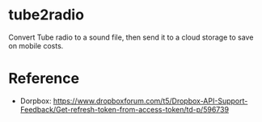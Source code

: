 # tube2radio
Convert Tube radio to a sound file, then send it to a cloud storage to save on mobile costs.

# Reference
- Dorpbox: https://www.dropboxforum.com/t5/Dropbox-API-Support-Feedback/Get-refresh-token-from-access-token/td-p/596739
